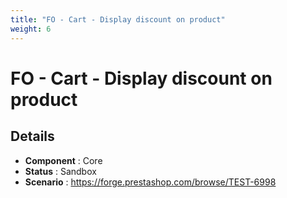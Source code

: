 ```yaml
---
title: "FO - Cart - Display discount on product"
weight: 6
---
```


# FO - Cart - Display discount on product
## Details
* **Component** : Core
* **Status** : Sandbox
* **Scenario** : https://forge.prestashop.com/browse/TEST-6998
